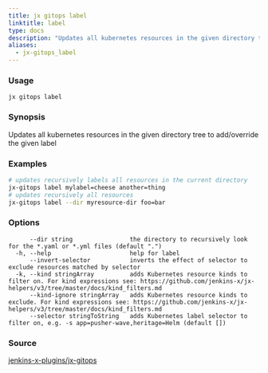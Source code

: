 ```yaml
---
title: jx gitops label
linktitle: label
type: docs
description: "Updates all kubernetes resources in the given directory tree to add/override the given label"
aliases:
  - jx-gitops_label
---
```


### Usage

```
jx gitops label
```

### Synopsis

Updates all kubernetes resources in the given directory tree to add/override the given label

### Examples

  ```bash
  # updates recursively labels all resources in the current directory
  jx-gitops label mylabel=cheese another=thing
  # updates recursively all resources
  jx-gitops label --dir myresource-dir foo=bar

  ```
### Options

```
      --dir string                the directory to recursively look for the *.yaml or *.yml files (default ".")
  -h, --help                      help for label
      --invert-selector           inverts the effect of selector to exclude resources matched by selector
  -k, --kind stringArray          adds Kubernetes resource kinds to filter on. For kind expressions see: https://github.com/jenkins-x/jx-helpers/v3/tree/master/docs/kind_filters.md
      --kind-ignore stringArray   adds Kubernetes resource kinds to exclude. For kind expressions see: https://github.com/jenkins-x/jx-helpers/v3/tree/master/docs/kind_filters.md
      --selector stringToString   adds Kubernetes label selector to filter on, e.g. -s app=pusher-wave,heritage=Helm (default [])
```



### Source

[jenkins-x-plugins/jx-gitops](https://github.com/jenkins-x-plugins/jx-gitops)
